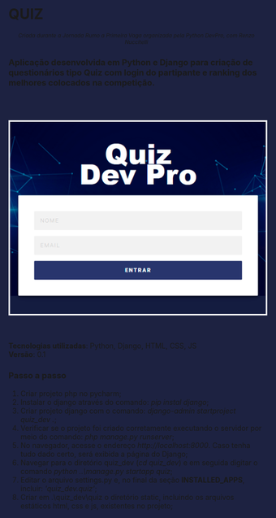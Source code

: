 # QUIZ
<style>
  :root{
    background-color: #1D2241;
    font-size: 62.5%;
  }

  body {
    background-image: url("./quiz_dev/quiz/static/assets/img/img-bg.jpg");
    background-position: top center;
    background-repeat: no-repeat;
    background-size: cover;
  }

</style>

<p style="font-size: 75%; font-style: italic; text-align: center">Criada durante a Jornada Rumo a Primeira Vaga organizada pela Python DevPro, com Renzo Nuccitelli</p>

### Aplicação desenvolvida em Python e Django para criação de questionários tipo Quiz com login do partipante e ranking dos melhores colocados na competição.
<br><br>
<p style="text-align:center;"><img style="border: 3px solid #fff" src="tela.gif"></p>
<br><br>
<strong>Tecnologias utilizadas</strong>: Python, Django, HTML, CSS, JS<br>
<strong>Versão</strong>: 0.1

### Passo a passo
1. Criar projeto php no pycharm;
2. Instalar o django através do comando:  <em>pip instal django</em>;
3. Criar projeto django com o comando: <em>django-admin startproject quiz_dev .</em>;
4. Verificar se o projeto foi criado corretamente executando o servidor por meio do comando: <em>php manage.py runserver</em>; 
5. No navegador, acesse o endereço <em>http://localhost:8000</em>. Caso tenha tudo dado certo, será exibida a página do Django;
6. Navegar para o diretório quiz_dev (<em>cd quiz_dev</em>) e em seguida digitar o comando <em>python ..\manage.py startapp quiz</em>;
7. Editar o arquivo settings.py e, no final da seção <strong>INSTALLED_APPS</strong>, incluir: <em>'quiz_dev.quiz'</em>;
8. Criar em .\quiz_dev\quiz o diretório static, incluindo os arquivos estáticos html, css e js, existentes no projeto;